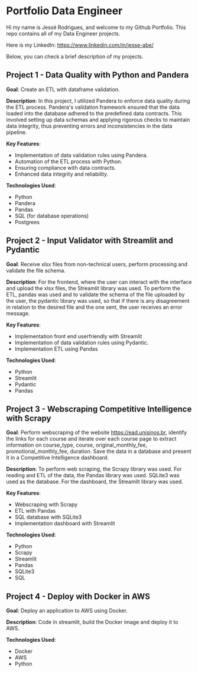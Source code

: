 # Portfolio Data Engineer
Hi my name is Jessé Rodrigues, and welcome to my Github Portfolio.
This repo contains all of my Data Engineer projects.

Here is my LinkedIn: https://www.linkedin.com/in/jesse-abe/

Below, you can check a brief description of my projects.


## Project 1 - Data Quality with Python and Pandera

**Goal**: Create an ETL with dataframe validation.

**Description**:
In this project, I utilized Pandera to enforce data quality during the ETL process. Pandera's validation framework ensured that the data loaded into the database adhered to the predefined data contracts. This involved setting up data schemas and applying rigorous checks to maintain data integrity, thus preventing errors and inconsistencies in the data pipeline.

**Key Features**:

- Implementation of data validation rules using Pandera.
- Automation of the ETL process with Python.
- Ensuring compliance with data contracts.
- Enhanced data integrity and reliability.

**Technologies Used**:

- Python
- Pandera
- Pandas
- SQL (for database operations)
- Postgrees


## Project 2 - Input Validator with Streamlit and Pydantic

**Goal**: Receive xlsx files from non-technical users, perform processing and validate the file schema.

**Description**: For the frontend, where the user can interact with the interface and upload the xlsx files, the Streamlit library was used. To perform the ETL, pandas was used and to validate the schema of the file uploaded by the user, the pydantic library was used, so that if there is any disagreement in relation to the desired file and the one sent, the user receives an error message.

**Key Features**:

- Implementation front end userfriendly with Streamlit 
- Implementation of data validation rules using Pydantic.
- Implementation ETL using Pandas

**Technologies Used**:

- Python
- Streamlit
- Pydantic
- Pandas


## Project 3 - Webscraping Competitive Intelligence with Scrapy

**Goal**: Perform webscraping of the website https://ead.unisinos.br, identify the links for each course and iterate over each course page to extract information on course_type, course, original_monthly_fee, promotional_monthly_fee, duration. Save the data in a database and present it in a Competitive Intelligence dashboard.

**Description**: To perform web scraping, the Scrapy library was used. For reading and ETL of the data, the Pandas library was used. SQLite3 was used as the database. For the dashboard, the Streamlit library was used.

**Key Features**:

- Webscraping with Scrapy
- ETL with Pandas
- SQL database with SQLite3
- Implementation dashboard with Streamlit

**Technologies Used**:

- Python
- Scrapy
- Streamlit
- Pandas
- SQLite3
- SQL


## Project 4 - Deploy with Docker in AWS

**Goal**: Deploy an application to AWS using Docker.

**Description**: Code in streamlit, build the Docker image and deploy it to AWS.

**Technologies Used**:

- Docker
- AWS
- Python
